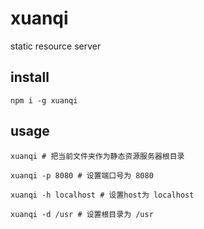 # xuanqi
static resource server

## install
```
npm i -g xuanqi
```

## usage
```
xuanqi # 把当前文件夹作为静态资源服务器根目录

xuanqi -p 8080 # 设置端口号为 8080

xuanqi -h localhost # 设置host为 localhost

xuanqi -d /usr # 设置根目录为 /usr
```